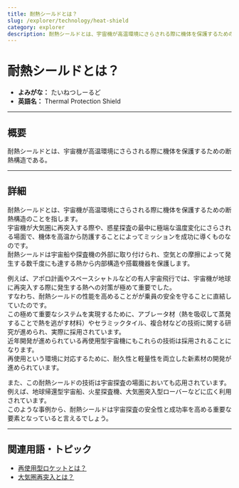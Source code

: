 ```yaml
---
title: 耐熱シールドとは？  
slug: /explorer/technology/heat-shield
category: explorer
description: 耐熱シールドとは、宇宙機が高温環境にさらされる際に機体を保護するための断熱構造である。
---
```


# 耐熱シールドとは？

- **よみがな：** たいねつしーるど  
- **英語名：** Thermal Protection Shield  

---

## 概要

耐熱シールドとは、宇宙機が高温環境にさらされる際に機体を保護するための断熱構造である。

---

## 詳細

耐熱シールドとは、宇宙機が高温環境にさらされる際に機体を保護するための断熱構造のことを指します。  
宇宙機が大気圏に再突入する際や、惑星探査の最中に極端な温度変化にさらされる場面で、機体を高温から防護することによってミッションを成功に導くものなのです。  
耐熱シールドは宇宙船や探査機の外部に取り付けられ、空気との摩擦によって発生する数千度にも達する熱から内部構造や搭載機器を保護します。

例えば、アポロ計画やスペースシャトルなどの有人宇宙飛行では、宇宙機が地球に再突入する際に発生する熱への対策が極めて重要でした。  
すなわち、耐熱シールドの性能を高めることがが乗員の安全を守ることに直結していたのです。  
この極めて重要なシステムを実現するために、アブレータ材（熱を吸収して蒸発することで熱を逃がす材料）やセラミックタイル、複合材などの技術に関する研究が進められ、実際に採用されています。  
近年開発が進められている再使用型宇宙機にもこれらの技術は採用されることになります。  
再使用という環境に対応するために、耐久性と軽量性を両立した新素材の開発が進められています。  

また、この耐熱シールドの技術は宇宙探査の場面においても応用されています。  
例えば、地球帰還型宇宙船、火星探査機、大気圏突入型ローバーなどに広く利用されています。  
このような事例から、耐熱シールドは宇宙探査の安全性と成功率を高める重要な要素となっていると言えるでしょう。  

---

## 関連用語・トピック

- [再使用型ロケットとは？](/docs/rocket/type/reusable-rocket)  
- [大気圏再突入とは？](/docs/explorer/technology/reentry)  
